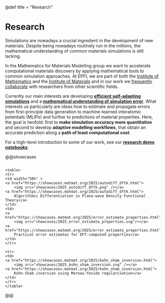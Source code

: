 @def title = "Research"

# Research
Simulations are nowadays a crucial ingredient in the development of
new materials. Despite being nowadays routinely run in the millions,
the mathematical understanding of common materials simulations is still lacking.

In the Mathematics for Materials Modelling group
we want to accelerate computational materials discovery
by applying mathematical tools to common simulation approaches.
At EPFL we are part of both
the [Institute of Mathematics](https://www.epfl.ch/schools/sb/research/math/)
and the [Institute of Materials](https://sti.epfl.ch/imx/)
and in our work we [frequently collaborate](/funding)
with researchers from other scientific fields.

Currently our main interests are developing
[**efficient self-adapting simulations**](/research/self_adapting_simulations/)
and a
[**mathematical understanding of simulation error**](/research/error_estimation/).
What interests us particularly are ideas how to estimate and propagate
errors from first-principle data generation
to machine-learned interatomic potentials (MLIPs)
and further to predictions of material properties.
Here, the goal is twofold:
first to **make simulation accuracy more quantitative**
and second to develop **adaptive modelling workflows**,
that obtain an accurate prediction
along a **path of least computational cost**.

For a high-level introduction to some of our work,
see our [**research demo notebooks**](https://showcases.matmat.org/):


@@showcases

~~~

<table>
<tr>
<td width="50%" >
<a href="https://showcases.matmat.org/2025/autodiff_dftk.html">
    <img src="showcases/2025_autodiff_dftk.png" /></a>
<a href="https://showcases.matmat.org/2025/autodiff_dftk.html">
    Algorithmic Differentiation in Plane-wave Density Functional Theory</a>
</td>
<td>
<a href="https://showcases.matmat.org/2025/error_estimate_properties.html">
    <img src="showcases/2025_error_estimate_properties.svg"/></a>
<a href="https://showcases.matmat.org/2025/error_estimate_properties.html">
    Practical error estimates for DFT-computed properties</a>
</td>
</tr>

<tr>
<td>
<a href="https://showcases.matmat.org/2025/kohn_sham_inversion.html">
    <img src="showcases/2025_kohn_sham_inversion.svg" /></a>
<a href="https://showcases.matmat.org/2025/kohn_sham_inversion.html">
    Kohn-Sham inversion using Moreau-Yosida regularisation</a>
</td>
</tr>
</table>

~~~

@@
